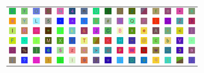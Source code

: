 <table>
<tr>
<td><img src="45.gif"></td>
<td><img src="79.gif"></td>
<td><img src="4F.gif"></td>
<td><img src="53.gif"></td>
<td><img src="4E.gif"></td>
<td><img src="34.gif"></td>
<td><img src="6E.gif"></td>
<td><img src="55.gif"></td>
<td><img src="6A.gif"></td>
<td><img src="22.gif"></td>
<td><img src="32.gif"></td>
<td><img src="gr1.gif"></td>
<td><img src="66.gif"></td>
<td><img src="6F.gif"></td>
<td><img src="2A.gif"></td>
<td><img src="73.gif"></td>
</tr>
<tr>
<td><img src="38.gif"></td>
<td><img src="59.gif"></td>
<td><img src="4C.gif"></td>
<td><img src="35.gif"></td>
<td><img src="2C.gif"></td>
<td><img src="5E.gif"></td>
<td><img src="74.gif"></td>
<td><img src="30.gif"></td>
<td><img src="23.gif"></td>
<td><img src="47.gif"></td>
<td><img src="51.gif"></td>
<td><img src="50.gif"></td>
<td><img src="28.gif"></td>
<td><img src="60.gif"></td>
<td><img src="5A.gif"></td>
<td><img src="29.gif"></td>
</tr>
<tr>
<td><img src="49.gif"></td>
<td><img src="52.gif"></td>
<td><img src="6D.gif"></td>
<td><img src="3D.gif"></td>
<td><img src="7D.gif"></td>
<td><img src="6B.gif"></td>
<td><img src="26.gif"></td>
<td><img src="4A.gif"></td>
<td><img src="43.gif"></td>
<td><img src="42.gif"></td>
<td><img src="78.gif"></td>
<td><img src="65.gif"></td>
<td><img src="41.gif"></td>
<td><img src="2B.gif"></td>
<td><img src="3C.gif"></td>
<td><img src="7C.gif"></td>
</tr>
<tr>
<td><img src="46.gif"></td>
<td><img src="2D.gif"></td>
<td><img src="21.gif"></td>
<td><img src="4D.gif"></td>
<td><img src="58.gif"></td>
<td><img src="72.gif"></td>
<td><img src="54.gif"></td>
<td><img src="gr2.gif"></td>
<td><img src="4B.gif"></td>
<td><img src="48.gif"></td>
<td><img src="7E.gif"></td>
<td><img src="40.gif"></td>
<td><img src="63.gif"></td>
<td><img src="62.gif"></td>
<td><img src="56.gif"></td>
<td><img src="27.gif"></td>
</tr>
<tr>
<td><img src="2E.gif"></td>
<td><img src="25.gif"></td>
<td><img src="5D.gif"></td>
<td><img src="36.gif"></td>
<td><img src="24.gif"></td>
<td><img src="7A.gif"></td>
<td><img src="76.gif"></td>
<td><img src="3E.gif"></td>
<td><img src="64.gif"></td>
<td><img src="70.gif"></td>
<td><img src="57.gif"></td>
<td><img src="68.gif"></td>
<td><img src="77.gif"></td>
<td><img src="5F.gif"></td>
<td><img src="33.gif"></td>
<td><img src="61.gif"></td>
</tr>
<tr>
<td><img src="5B.gif"></td>
<td><img src="3F.gif"></td>
<td><img src="3B.gif"></td>
<td><img src="31.gif"></td>
<td><img src="3A.gif"></td>
<td><img src="6C.gif"></td>
<td><img src="39.gif"></td>
<td><img src="37.gif"></td>
<td><img src="75.gif"></td>
<td><img src="69.gif"></td>
<td><img src="44.gif"></td>
<td><img src="67.gif"></td>
<td><img src="71.gif"></td>
<td><img src="7B.gif"></td>
<td><img src="gr3.gif"></td>
<td><img src="2F.gif"></td>
</tr>
</table>
